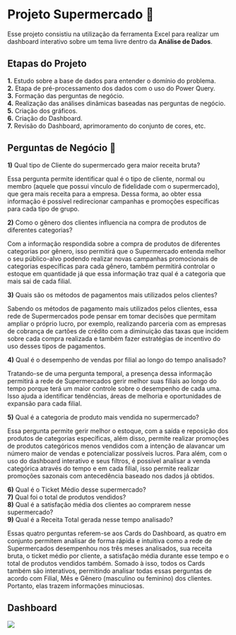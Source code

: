 # **Projeto Supermercado 🛒**

Esse projeto consistiu na utilização da ferramenta Excel para realizar um dashboard interativo sobre um tema livre dentro da **Análise de Dados**. 

## **Etapas do Projeto**

**1.** Estudo sobre a base de dados para entender o domínio do problema. <br>
**2.** Etapa de pré-processamento dos dados com o uso do Power Query. <br>
**3.** Formação das perguntas de negócio. <br>
**4.** Realização das análises dinâmicas baseadas nas perguntas de negócio. <br>
**5.** Criação dos gráficos. <br>
**6.** Criação do Dashboard. <br>
**7.** Revisão do Dashboard, aprimoramento do conjunto de cores, etc. <br>


## **Perguntas de Negócio 💼**

**1)** Qual tipo de Cliente do supermercado gera maior receita bruta? <br>

Essa pergunta permite identificar qual é o tipo de cliente, normal ou membro (aquele que possui vínculo de fidelidade com o supermercado), que gera mais receita para a empresa. Dessa forma, ao obter essa informação é possível redirecionar campanhas e promoções específicas para cada tipo de grupo. <br>

**2)** Como o gênero dos clientes influencia na compra de produtos de diferentes categorias? <br>

Com a informação respondida sobre a compra de produtos de diferentes categorias por gênero, isso permitirá que o Supermercado entenda melhor o seu público-alvo podendo realizar novas campanhas promocionais de categorias específicas para cada gênero, também permitirá controlar o estoque em quantidade já que essa informação traz qual é a categoria que mais sai de cada filial. 

**3)** Quais são os métodos de pagamentos mais utilizados pelos clientes? <br>

Sabendo os métodos de pagamento mais utilizados pelos clientes, essa rede de Supermercados pode pensar em tomar decisões que permitam ampliar o próprio lucro, por exemplo, realizando parceria com as empresas de cobrança de cartões de crédito com a diminuição das taxas que incidem sobre cada compra realizada e também fazer estratégias de incentivo do uso desses tipos de pagamentos.

**4)** Qual é o desempenho de vendas por filial ao longo do tempo analisado? <br>

Tratando-se de uma pergunta temporal, a presença dessa informação permitirá a rede de Supermercados gerir melhor suas filiais ao longo do tempo porque terá um maior controle sobre o desempenho de cada uma. Isso ajuda a identificar tendências, áreas de melhoria e oportunidades de expansão para cada filial.

**5)** Qual é a categoria de produto mais vendida no supermercado? <br>

Essa pergunta permite gerir melhor o estoque, com a saída e reposição dos produtos de categorias específicas, além disso, permite realizar promoções de produtos categóricos menos vendidos com a intenção de alavancar um número maior de vendas e potencializar possíveis lucros. Para além, com o uso do dashboard interativo e seus filtros, é possível analisar a venda categórica através do tempo e em cada filial, isso permite realizar promoções sazonais com antecedência baseado nos dados já obtidos.

**6)** Qual é o Ticket Médio desse supermercado? <br> 
**7)** Qual foi o total de produtos vendidos? <br>
**8)** Qual é a satisfação média dos clientes ao comprarem nesse supermercado? <br>
**9)** Qual é a Receita Total gerada nesse tempo analisado? <br>

Essas quatro perguntas referem-se aos Cards do Dashboard, as quatro em conjunto permitem analisar de forma rápida e intuitiva como a rede de Supermercados desempenhou nos três meses analisados, sua receita bruta, o ticket médio por cliente, a satisfação média durante esse tempo e o total de produtos vendidos também. Somado à isso, todos os Cards também são interativos, permitindo analisar todas essas perguntas de acordo com Filial, Mês e Gênero (masculino ou feminino) dos clientes. Portanto, elas trazem informações minuciosas.

## Dashboard 

<img src= "https://i.ibb.co/6WNfLfY/Captura-de-tela-2024-09-11-111045.png">

